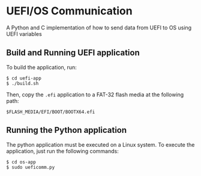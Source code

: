 # UEFI/OS Communication

A Python and C implementation of how to send data from UEFI to OS using UEFI variables


## Build and Running UEFI application
To build the application, run:
```
$ cd uefi-app
$ ./build.sh
```

Then, copy the `.efi` application to a FAT-32 flash media at the following path:
```
$FLASH_MEDIA/EFI/BOOT/BOOTX64.efi
```

## Running the Python application
The python application must be executed on a Linux system. To execute the application, just run the following commands:
```
$ cd os-app
$ sudo ueficomm.py
```
